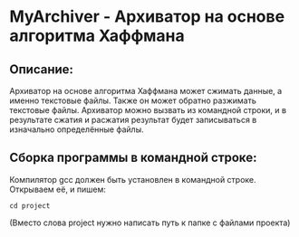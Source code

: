 # MyArchiver - Архиватор на основе алгоритма Хаффмана
## Описание:
Архиватор на основе алгоритма Хаффмана может сжимать данные, а именно текстовые файлы. Также он может обратно разжимать текстовые файлы. Архиватор можно вызвать из командной строки, и в результате сжатия и расжатия результат будет записываться в изначально определённые файлы.
## Сборка программы в командной строке:
Компилятор gcc должен быть установлен в командной строке. Открываем её, и пишем:
```
cd project
```
(Вместо слова project нужно написать путь к папке с файлами проекта)
